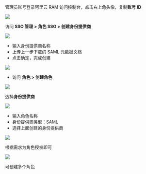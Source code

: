 <IntegrationDetailCard :title="`配置阿里云`">

管理员账号登录阿里云 RAM 访问控制台，点击右上角头像，复制**账号 ID**

![](~@imagesZhCn/integration/aliyun-role-sso/2-1.png)

访问 **SSO 管理 &gt; 角色 SSO &gt; 创建身份提供商**

![](~@imagesZhCn/integration/aliyun-role-sso/2-2.png)

- 输入身份提供商名称
- 上传上一步下载的 SAML 元数据文档
- 点击确定，完成创建

![](~@imagesZhCn/integration/aliyun-role-sso/2-3.png)

- 访问 **角色 &gt; 创建角色**

![](~@imagesZhCn/integration/aliyun-role-sso/2-4.png)

选择**身份提供商**

![](~@imagesZhCn/integration/aliyun-role-sso/2-5.png)

- 输入角色名称
- 身份提供商类型：SAML
- 选择上面创建的身份提供商

![](~@imagesZhCn/integration/aliyun-role-sso/2-6.png)

根据需求为角色授权即可

![](~@imagesZhCn/integration/aliyun-role-sso/2-7.png)

可创建多个角色

</IntegrationDetailCard>
